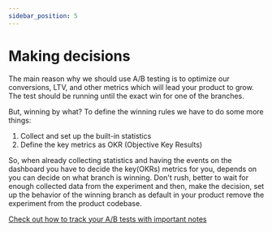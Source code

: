 ```yaml
---
sidebar_position: 5
---
```


# Making decisions

The main reason why we should use A/B testing is to optimize our conversions, LTV, and other metrics which will lead your product to grow.
The test should be running until the exact win for one of the branches.

But, winning by what? To define the winning rules we have to do some more things:

1. Collect and set up the built-in statistics
2. Define the key metrics as OKR (Objective Key Results)

So, when already collecting statistics and having the events on the dashboard you have to decide the key(OKRs) metrics for you, depends on you can decide on what branch is winning.
Don't rush, better to wait for enough collected data from the experiment and then, make the decision, set up the behavior of the winning branch as default in your product remove the experiment from the product codebase.

[Check out how to track your A/B tests with important notes](trackingAbTests)